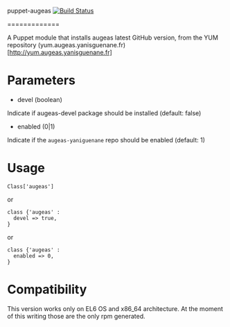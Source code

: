 puppet-augeas [![Build Status](https://travis-ci.org/Spredzy/puppet-augeas.png)](https://travis-ci.org/Spredzy/puppet-augeas)

=============

A Puppet module that installs augeas latest GitHub version, from the YUM repository (yum.augeas.yanisguenane.fr)[http://yum.augeas.yanisguenane.fr]

# Parameters

* devel (boolean)

Indicate if augeas-devel package should be installed (default: false)

* enabled (0|1)

Indicate if the `augeas-yaniguenane` repo should be enabled (default: 1)

# Usage

    Class['augeas']

or

    class {'augeas' :
      devel => true,
    }

or

    class {'augeas' :
      enabled => 0,
    }

# Compatibility

This version works only on EL6 OS and x86_64 architecture. At the moment of this writing those are the only rpm generated.
